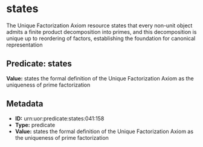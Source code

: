 # states

The Unique Factorization Axiom resource states that every non-unit object admits a finite product decomposition into primes, and this decomposition is unique up to reordering of factors, establishing the foundation for canonical representation

## Predicate: states

**Value:** states the formal definition of the Unique Factorization Axiom as the uniqueness of prime factorization

## Metadata

- **ID:** urn:uor:predicate:states:041:158
- **Type:** predicate
- **Value:** states the formal definition of the Unique Factorization Axiom as the uniqueness of prime factorization

